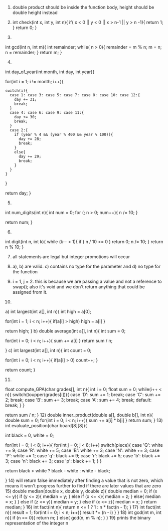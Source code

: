 1) double product should be inside the function body, height should be double height instead
2)  int check(int x, int y, int n){
    if( x < 0 || y < 0 || x > n-1 || y > n -1){
    return 1;
    }
    return 0;
    }

3)  
int gcd(int n, int m){
  int remainder;
  while( n > 0){
    remainder =  m % n;
    m = n;
    n = remainder;
  }
  return m;
}

4)
int day_of_year(int month, int day, int year){

  for(int i = 1; i != month; i++){

    switch(i){
      case 1: case 3: case 5: case 7: case 8: case 10: case 12:{
        day += 31;
        break;
      }
      case 4: case 6: case 9: case 11:{
        day += 30;
        break;
      }
      case 2:{
        if (year % 4 && (year % 400 && year % 100)){
          day += 28;
          break;
        }
        else{
          day += 29;
          break;
        }
      }
    }

  }

  return day;
}

5)
int num_digits(int n){
  int num = 0;
  for (; n > 0; num++){
    n /= 10;
  }

  return num;
}

6)
int digit(int n, int k){
  while (k-- > 1){
    if ( n / 10 <= 0 )
      return 0;
    n /= 10;
  }
  return n % 10;
}

7) all statements are legal but integer promotions will occur

8) a), b) are valid. c) contains no type for the parameter and d) no type for the function

9) i = 1, j = 2. this is because we are passing a value and not a reference to swap(); also it's void and we don't return anything that could be assigned from it.

10)

a)
int largest(int a[], int n){
  int high = a[0];

  for(int i = 1; i < n; i++){
    if(a[i] > high)
      high = a[i]
  }

  return high;
}
b)
double average(int a[], int n){
  int sum = 0;

  for(int i = 0; i < n; i++){
    sum += a[i]
  }
  return sum / n;

}
c)
int largest(int a[], int n){
  int count = 0;

  for(int i = 0; i < n; i++){
    if(a[i] > 0)
      count++;
  }

  return count;
}

11)
float compute_GPA(char grades[], int n){
  int i = 0;
  float sum = 0;
  while(i++ < n){
    switch(toupper(grades[i])){
      case 'D':
        sum += 1;
        break;
      case 'C':
        sum += 2;
        break;
      case 'B':
        sum += 3;
        break;
      case 'A':
        sum += 4;
        break;
      default:
        break;
    }
  }

  return sum / n;
}
12)
double inner_product(double a[], double b[], int n){
  double sum = 0;
  for(int i = 0; i < n; i++){
    sum += a[i] * b[i]
  }
  return sum;
}
13)
int evaluate_position(char board[8][8]){

  int black = 0, white = 0;

  for(int i = 0; i < 8; i++){
    for(int j = 0; j < 8; i++)
      switch(piece){
        case 'Q': 
          white += 9;
        case 'R': 
          white += 5;
        case 'B':
          white += 3;
        case 'N':
          white += 3; 
        case 'P':
          white += 1;
        case 'q': 
          black += 9;
        case 'r': 
          black += 5;
        case 'b':
          black += 3;
        case 'n':
          black += 3; 
        case 'p':
          black += 1;
      }
  }

  return black > white ? black - white : white - black;
  
}
14) will return false immediately after finding a value that is not zero, which means it won't progress further to find if there are later values that are zero
15)
double median(double x, double y, double z){
  double median = 0;
  if (x <= y){
    if (y <= z){
      median = y;
    }
    else if (x <= <){
      median = z;
    }
    else{
      median = x;
    }
  }
  else if (z <= y){
    median = y;
  }
  else if (x <= z){
    median = x;
  }
  return median;
}
16)
int fact(int n){
  return n <= 1 ? 1 : n * fact(n - 1); 
}
17)
int fact(int n){
  result = 1;
  for(int i = 0; i < n; i++){
    result *= (n - i)
  }
}
18)
int gcd(int m, int n){
  if (n == 0){
    return m;
  }
  else{
    gcd(n, m % n);
  }
}
19)
prints the binary representation of the integer n


